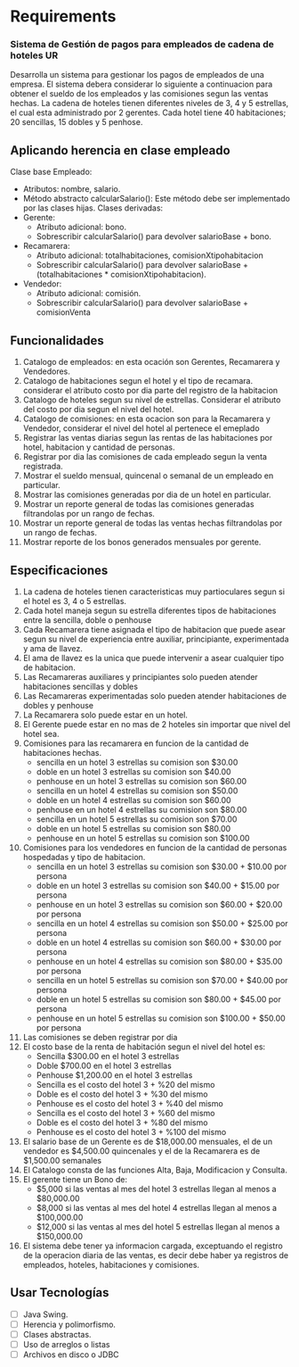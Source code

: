 # Requirements

### Sistema de Gestión de pagos para empleados de cadena de hoteles UR
Desarrolla un sistema para gestionar los pagos de empleados de una empresa.
El sistema debera considerar lo siguiente a continuacion para obtener el sueldo de los empleados y las comisiones segun las ventas hechas. La cadena de hoteles tienen diferentes niveles de 3, 4 y 5 estrellas, el cual esta administrado por 2 gerentes. Cada hotel tiene 40 habitaciones; 20 sencillas, 15 dobles y 5 penhose.

## Aplicando herencia en clase empleado
 Clase base Empleado:
  - Atributos: nombre, salario.
  - Método abstracto calcularSalario(): Este método debe ser implementado por las clases hijas.
 Clases derivadas:
  - Gerente:
    - Atributo adicional: bono.
    - Sobrescribir calcularSalario() para devolver salarioBase + bono.
  - Recamarera:
    - Atributo adicional: totalhabitaciones, comisionXtipohabitacion
    - Sobrescribir calcularSalario() para devolver salarioBase + (totalhabitaciones * comisionXtipohabitacion).
  - Vendedor:
    - Atributo adicional: comisión.
    - Sobrescribir calcularSalario() para devolver salarioBase + comisionVenta

## Funcionalidades
  1. Catalogo de empleados: en esta ocación son Gerentes, Recamarera y Vendedores.
  2. Catalogo de habitaciones segun el hotel y el tipo de recamara. considerar el atributo costo por dia parte del registro de la habitacion
  3. Catalogo de hoteles segun su nivel de estrellas. Considerar el atributo del costo por dia segun el nivel del hotel.
  4. Catalogo de comisiones: en esta ocacion son para la Recamarera y Vendedor, considerar el nivel del hotel al pertenece el emeplado
  5. Registrar las ventas diarias segun las rentas de las habitaciones por hotel, habitacion y cantidad de personas.
  6. Registrar por dia las comisiones de cada empleado segun la venta registrada.
  7. Mostrar el sueldo mensual, quincenal o semanal de un empleado en particular.
  8. Mostrar las comisiones generadas por dia de un hotel en particular.
  9. Mostrar un reporte general de todas las comisiones generadas filtrandolas por un rango de fechas.
  10. Mostrar un reporte general de todas las ventas hechas filtrandolas por un rango de fechas.
  11. Mostrar reporte de los bonos generados mensuales por gerente.

## Especificaciones
  1. La cadena de hoteles tienen caracteristicas muy partioculares segun si el hotel es 3, 4 o 5 estrellas.
  2. Cada hotel maneja segun su estrella diferentes tipos de habitaciones entre la sencilla, doble o penhouse
  3. Cada Recamarera tiene asignada el tipo de habitacion que puede asear segun su  nivel de experiencia entre auxiliar, principiante, experimentada y ama de llavez.
  4. El ama de llavez es la unica que puede intervenir a asear cualquier tipo de habitacion.
  5. Las Recamareras auxiliares y principiantes solo pueden atender habitaciones sencillas y dobles
  6. Las Recamareras experimentadas solo pueden atender habitaciones de dobles y penhouse
  7. La Recamarera solo puede estar en un hotel.
  8. El Gerente puede estar en no mas de 2 hoteles sin importar que nivel del hotel sea.
  9. Comisiones para las recamarera en funcion de la cantidad de habitaciones hechas.
      - sencilla en un hotel 3 estrellas su comision son $30.00
      - doble en un hotel 3 estrellas su comision son $40.00
      - penhouse en un hotel 3 estrellas su comision son $60.00
      - sencilla en un hotel 4 estrellas su comision son $50.00
      - doble en un hotel 4 estrellas su comision son $60.00
      - penhouse en un hotel 4 estrellas su comision son $80.00
      - sencilla en un hotel 5 estrellas su comision son $70.00
      - doble en un hotel 5 estrellas su comision son $80.00
      - penhouse en un hotel 5 estrellas su comision son $100.00
 10. Comisiones para los vendedores en funcion de la cantidad de personas hospedadas y tipo de habitacion.
      - sencilla en un hotel 3 estrellas su comision son $30.00 + $10.00 por persona
      - doble en un hotel 3 estrellas su comision son $40.00 + $15.00 por persona
      - penhouse en un hotel 3 estrellas su comision son $60.00 + $20.00 por persona
      - sencilla en un hotel 4 estrellas su comision son $50.00 + $25.00 por persona
      - doble en un hotel 4 estrellas su comision son $60.00 + $30.00 por persona
      - penhouse en un hotel 4 estrellas su comision son $80.00 + $35.00 por persona
      - sencilla en un hotel 5 estrellas su comision son $70.00 + $40.00 por persona
      - doble en un hotel 5 estrellas su comision son $80.00 + $45.00 por persona
      - penhouse en un hotel 5 estrellas su comision son $100.00 + $50.00 por persona
 11. Las comisiones se deben registrar por dia
 12. El costo base de la renta de habitación segun el nivel del hotel es:
      - Sencilla $300.00 en el hotel 3 estrellas
      - Doble $700.00 en el hotel 3 estrellas
      - Penhouse $1,200.00 en el hotel 3 estrellas
      - Sencilla es el costo del hotel 3 + %20 del mismo
      - Doble es el costo del hotel 3 + %30 del mismo
      - Penhouse es el costo del hotel 3 + %40 del mismo
      - Sencilla es el costo del hotel 3 + %60 del mismo
      - Doble es el costo del hotel 3 + %80 del mismo
      - Penhouse es el costo del hotel 3 + %100 del mismo
 13. El salario base de un Gerente es de $18,000.00 mensuales, el de un vendedor es $4,500.00 quincenales y el de la Recamarera es de $1,500.00 semanales
 14. El Catalogo consta de las funciones Alta, Baja, Modificacion y Consulta.
 15. El gerente tiene un Bono de:
      - $5,000 si las ventas al mes del hotel 3 estrellas llegan al menos a $80,000.00
      - $8,000 si las ventas al mes del hotel 4 estrellas llegan al menos a $100,000.00
      - $12,000 si las ventas al mes del hotel 5 estrellas llegan al menos a $150,000.00
 16. El sistema debe tener ya informacion cargada, exceptuando el registro de la operacion diaria de las ventas, es decir debe haber ya registros de empleados, hoteles, habitaciones y comisiones.

## Usar Tecnologías
 - [ ] Java Swing.
 - [ ] Herencia y polimorfismo.
 - [ ] Clases abstractas.
 - [ ] Uso de arreglos o listas
 - [ ] Archivos en disco o JDBC
